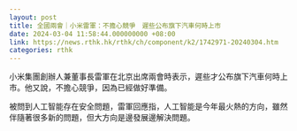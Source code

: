 ```yaml
---
layout: post
title: 全國兩會｜小米雷軍：不擔心競爭　遲些公布旗下汽車何時上市
date: 2024-03-04 11:58:44.000000000 +08:00
link: https://news.rthk.hk/rthk/ch/component/k2/1742971-20240304.htm
categories: rthk
---
```


小米集團創辦人兼董事長雷軍在北京出席兩會時表示，遲些才公布旗下汽車何時上市。他又說，不擔心競爭，因為已經做好準備。

被問到人工智能存在安全問題，雷軍回應指，人工智能是今年最火熱的方向，雖然伴隨著很多新的問題，但大方向是邊發展邊解決問題。

